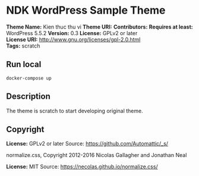 # NDK WordPress Sample Theme 

**Theme Name:** Kien thuc thu vi 
**Theme URI:** 
**Contributors:** 
**Requires at least:** WordPress 5.5.2
**Version:** 0.3 
**License:** GPLv2 or later  
**License URI:** http://www.gnu.org/licenses/gpl-2.0.html  
**Tags:** scratch  

## Run local

`docker-compose up`

## Description

The theme is scratch to start developing original theme.  

## Copyright

**License:** GPLv2 or later
Source: https://github.com/Automattic/_s/

normalize.css, Copyright 2012-2016 Nicolas Gallagher and Jonathan Neal

**License:** MIT
Source: https://necolas.github.io/normalize.css/


